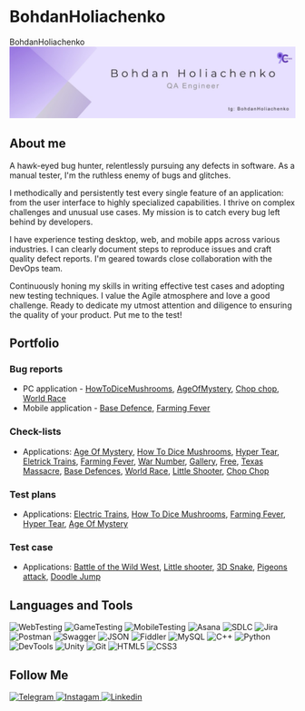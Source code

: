 # BohdanHoliachenko
BohdanHoliachenko ![card Holiachenko](https://github.com/BohdanHoliachenko/BohdanHoliachenko/blob/main/1714127633469.jfif)



## About me
A hawk-eyed bug hunter, relentlessly pursuing any defects in software. As a manual tester, I'm the ruthless enemy of bugs and glitches.

I methodically and persistently test every single feature of an application: from the user interface to highly specialized capabilities. I thrive on complex challenges and unusual use cases. My mission is to catch every bug left behind by developers.

I have experience testing desktop, web, and mobile apps across various industries. I can clearly document steps to reproduce issues and craft quality defect reports. I'm geared towards close collaboration with the DevOps team.

Continuously honing my skills in writing effective test cases and adopting new testing techniques. I value the Agile atmosphere and love a good challenge. Ready to dedicate my utmost attention and diligence to ensuring the quality of your product. Put me to the test!

## Portfolio 

### Bug reports 
- PC application - [HowToDiceMushrooms](https://trello.com/invite/b/g6YA33Al/ATTIe60ae9b711fd9ae6cb6f16b8b05eedc49CBFCE4A/texas-massacre), [AgeOfMystery](https://trello.com/b/6r5zG00E/age-of-mystery), [Chop chop](https://trello.com/b/4NZ5JXuG/shop-shop), [World Race](https://trello.com/b/cHKrURoV/world-race)
- Mobile application - [Base Defence](https://trello.com/b/2rHBDLqs/base-defence), [Farming Fever](https://trello.com/b/W2Nk7Klm/farming-fever)

### Check-lists
- Applications: [Age Of Mystery](https://docs.google.com/spreadsheets/d/1XeNGn4GeHVZ6e5FcxbF1y7InOrCGgi6rilckFUBl-nc/edit?usp=sharing),  [How To Dice Mushrooms](https://docs.google.com/spreadsheets/d/1xx_cFoam_PpiviaZZrAJSWZ3QZmrvW6YW7tzTEymozM/edit?usp=sharing),  [Hyper Tear](https://docs.google.com/spreadsheets/d/1tQHbIKkg4T-ZVWpQ85SH7aY3yHdDDd8sCw5rX6zsGMs/edit?usp=sharing),
  [Eletrick Trains](https://docs.google.com/spreadsheets/d/1zKUO_lOJ7iL64NeBwVHZLoNAxAP7QcQ3CPpWqFBF3hQ/edit?usp=sharing),  [Farming Fever](https://docs.google.com/spreadsheets/d/1JrhlRICtrFnfxfqvmgFKxFjcpHXyGPIjNI2NiWljdpk/edit?usp=sharing),  [War Number](https://docs.google.com/spreadsheets/d/18lWR1o0I0-ALpt5MeIUnOaxz7ejfHL0jY8bPiGqdszw/edit?usp=sharing),  [Gallery](https://docs.google.com/spreadsheets/d/1FdkxT4V3Z3Do1B2u4axB71LDwkv5sUDRDZ6LElL8M6M/edit?usp=sharing),  [Free](https://docs.google.com/spreadsheets/d/1HtYA0mbeoFLapw05nyACCrUcJYMUHWoe_4p0HgTqDso/edit?usp=sharing),  [Texas Massacre](https://docs.google.com/spreadsheets/d/128_rANYaIOEhUnicZBWntZqtM5bsZzVzWBdfVAVrHgk/edit?usp=sharing),  [Base Defences](https://docs.google.com/spreadsheets/d/1P-aU-p4jR0mW74i8LjYlWeDg9ecRAzKn2B1xzYB2pDQ/edit?usp=sharing),  [World Race](https://docs.google.com/spreadsheets/d/1YyECkHMKEZMzHPlKBtC1zUKVWwpcFBskgyReMgu5nWw/edit?usp=sharing),  [Little Shooter](https://docs.google.com/spreadsheets/d/1GDa4ycYwQfgw-hwjxzDiWhpHKE3-3gJfLV-DOXJfJh0/edit?usp=sharing),  [Chop Chop](https://docs.google.com/spreadsheets/d/1oE__g2fDVuTjx4ih2PxaMR1LLeqcMTI6JkMAZhhpz0k/edit?usp=sharing)

### Test plans 
- Applications: [Electric Trains](https://docs.google.com/document/d/1drI1sCm_4h9YpLNg-VXNmhgnHSpviIy5N0P5Hjxgx5Y/edit?usp=sharing),  [How To Dice Mushrooms](https://docs.google.com/document/d/1i_WS4rOtmu0n8aYihOoVelTbzDdL9oaS92rG6rmowEg/edit?usp=sharing),  [Farming Fever](https://docs.google.com/document/d/1ljRpn6SkAxCQtfJfdg6P5GgGRozN-mA5kljYimrPjCE/edit?usp=sharing),
  [Hyper Tear](https://docs.google.com/document/d/1_yzB02LKNFB1s-qROEZXamZob5LgjLPJvDpNj0-v8RU/edit?usp=sharing),  [Age Of Mystery](https://docs.google.com/document/d/1bVYkV7jHyxS0J-77F2IAHKTWUYx27bKYbVLifkDafQ8/edit?usp=sharing)

### Test case 
- Applications: [Battle of the Wild West](https://docs.google.com/spreadsheets/d/1WDyRpXFa1sOWPZDF2r4IseuZDd5GE3wfeU7qhJBnOvo/edit?usp=sharing), 
 [Little shooter](https://docs.google.com/spreadsheets/d/1kWN4n-um7UMEtN8GL7ZVwJr9R7T9XlpXFwFRxyTztio/edit?usp=sharing),
 [3D Snake](https://docs.google.com/spreadsheets/d/1Td-xUIZiT2AlwedKXysl3bChVfGXsvDI_HlO9MlzsOw/edit?usp=sharing),
 [Pigeons attack](https://docs.google.com/spreadsheets/d/1iFSojgOkowjjOw9sCeOOBkD4la_gEcSJ3B4j_CJ1OpI/edit?usp=sharing),
 [Doodle Jump](https://docs.google.com/spreadsheets/d/1JGR00lln-MGm8CZwEBYoRm603Q5ml1MXHQWlD6CpblU/edit?usp=sharing)

## Languages and Tools
![WebTesting](https://img.shields.io/badge/-WebTesting-556AC1?style=for-the-badge&logo=WebTesting&logoColor=556AC1)
![GameTesting](https://img.shields.io/badge/-GameTesting-FAB000?style=for-the-badge&logo=GameTesting&logoColor=FAB000)
![MobileTesting](https://img.shields.io/badge/-MobileTesting-4592C1?style=for-the-badge&logo=MobileTesting&logoColor=4592C1)
![Asana](https://img.shields.io/badge/-Asana-363639?style=for-the-badge&logo=Asana&logoColor=F06A6A)
![SDLC](https://img.shields.io/badge/-SDLC-A4BEF1?style=for-the-badge&logo=SDLC&logoColor=A4BEF1)
![Jira](https://img.shields.io/badge/-Jira-629FF6?style=for-the-badge&logo=Jira&logoColor=166BE0)
![Postman](https://img.shields.io/badge/-Postman-D7D0AD?style=for-the-badge&logo=Postman&logoColor=FB7C29)
![Swagger](https://img.shields.io/badge/-Swagger-173648?style=for-the-badge&logo=Swagger&logoColor=8BB600)
![JSON](https://img.shields.io/badge/-JSON-B2B2B2?style=for-the-badge&logo=JSON&logoColor=393939)
![Fiddler](https://img.shields.io/badge/-Fiddler-2B6D05?style=for-the-badge&logo=Fiddler&logoColor=2B6D05)
![MySQL](https://img.shields.io/badge/-MySQL-5181A2?style=for-the-badge&logo=MySQL&logoColor=00337E)
![C++](https://img.shields.io/badge/-C++-659AD2?style=for-the-badge&logo=C%2b%2b&logoColor=004482)
![Python](https://img.shields.io/badge/-Python-254A6B?style=for-the-badge&logo=Python&logoColor=FFE56A)
![DevTools](https://img.shields.io/badge/-DevTools-266EE4?style=for-the-badge&logo=DevTools&logoColor=266EE4)
![Unity](https://img.shields.io/badge/-Unity-757879?style=for-the-badge&logo=Unity&logoColor=000000)
![Git](https://img.shields.io/badge/-Git-181617?style=for-the-badge&logo=Git&logoColor=F0F0F0)
![HTML5](https://img.shields.io/badge/-HTML5-3A3B3D?style=for-the-badge&logo=HTML5&logoColor=64C18)
![CSS3](https://img.shields.io/badge/-CSS3-254ADC?style=for-the-badge&logo=CSS3&logoColor=2094EF)





## Follow Me
[ ![Telegram](https://img.shields.io/badge/-Telegram-30A5D8?style=for-the-badge&logo=Telegram&logoColor=F6F9FA) ](https://t.me/BohdanHoliachenko)
[ ![Instagam](https://img.shields.io/badge/-Instagram-A601CD?style=for-the-badge&logo=Instagram&logoColor=D6A639) ](https://www.instagram.com/bohdanholiachenko/)
[ ![Linkedin](https://img.shields.io/badge/-Linkedin-0A66C2?style=for-the-badge&logo=Linkedin&logoColor=FFFFFF) ](https://www.linkedin.com/in/%D0%B1%D0%BE%D0%B3%D0%B4%D0%B0%D0%BD-bohdan-786772286/)
